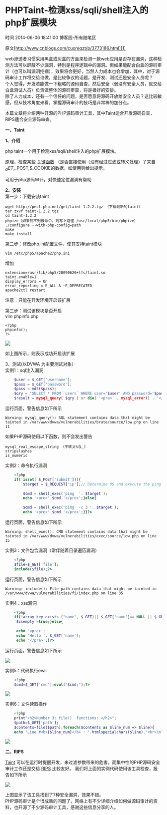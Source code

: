 # PHPTaint-检测xss/sqli/shell注入的php扩展模块 

 时间 2014-06-06 18:41:00  博客园-所有随笔区

原文[http://www.cnblogs.com/cuoreqzt/p/3773186.html][1]


  web渗透者习惯采用黑盒或灰盒的方面来检测一款web应用是否存在漏洞，这种检测方法可以屏蔽不少漏洞，特别是程序逻辑中的漏洞。但如果能配合白盒的源码审计（也可以叫漏洞挖掘），效果将会更好，当然人力成本也会增加，其中，对于源码审计工作将交给谁做，是比较争议的话题，是开发、测试还是安全人员呢？    
个人觉得，开发若能做一下粗略的源码自查，然后安全（弱没有安全人员，就交给白盒测试人员）负责做整体的源码审查，将是极好的安排。   
除了人力成本，还有一个信任的问题，是否愿意将源码开放给安全人员？这比较敏感，但从技术角度来看，掌握源码审计的技巧是非常棒的加分点。 

本篇文章将介绍两种开源的PHP源码审计工具，其中Taint适合开发源码自查，RIPS适合安全源码审查。

**一、Taint**

**1、介绍**

php taint一个用于检测xss/sqli/shell注入的php扩展模块。

原理，检查某些 [关键函数][5] （是否直接使用（没有经过过滤或转义处理）了来自$_GET,$_POST,$_COOKIE的数据，如使用则给出提示。 

可用于php源码审计，对快速定位漏洞有帮助

**2、安装**  
第一步：下载安装taint 

    wget http://pecl.php.net/get/taint-1.2.2.tgz （下载最新的taint）
    tar zxvf taint-1.2.2.tgz
    cd taint-1.2.2
    phpize（如果找不到该命令，则写上路径 /usr/local/php5/bin/phpize）
    ./configure --with-php-config=path
    make
    make install

第二步：修改php.ini配置文件，使其支持taint模块

    vim /etc/php5/apache2/php.ini 

增加

    extension=/usr/lib/php5/20090626+lfs/taint.so
    taint.enable=1
    display_errors = On
    error_reporting = E_ALL & ~E_DEPRECATED
    apache2ctl restart

注意：只能在开发环境开启该扩展

第三步：测试该模块是否开启   
vim phpinfo.php 

    <?php
    phpinfo();
    ?>

![][6]

如上图所示，则表示成功开启该扩展

3、测试(以DVWA 为主要测试对象）   
实例1：sql注入漏洞 

```php
    $user = $_GET['username'];
    $pass = $_GET['password'];
    $pass = md5($pass);
    $qry = "SELECT * FROM `users` WHERE user='$user' AND password='$pass';";
    $result = mysql_query( $qry ) or die( '<pre>' . mysql_error() . '</pre>' );
```

运行页面，警告信息如下所示

    Warning: mysql_query(): SQL statement contains data that might be tainted in /var/www/dvwa/vulnerabilities/brute/source/low.php on line 11

如果PHP源码使用以下函数，则不会发出警告

    mysql_real_escape_string （不转义%与_)
    stripslashes
    is_numeric

实例2：命令执行漏洞

```php
    <?php
    if( isset( $_POST['submit'])){
        $target = $_REQUEST['ip'];// Determine OS and execute the ping command.if(stristr(php_uname('s'),'Windows NT')){ 
    
        $cmd = shell_exec('ping  '. $target );
        echo '<pre>'.$cmd.'</pre>';}else{ 
    
        $cmd = shell_exec('ping  -c 3 '. $target );
        echo '<pre>'.$cmd.'</pre>';}}?>
```

运行页面，警告信息如下所示

    Warning: shell_exec(): CMD statement contains data that might be tainted in /var/www/dvwa/vulnerabilities/exec/source/low.php on line 15

实例3：文件包含漏洞（常伴随着目录遍历漏洞）

```php
    <?php
    $file=$_GET['file'];
    include($file);?>
```

运行页面，警告信息如下所示

    Warning: include(): File path contains data that might be tainted in /var/www/dvwa/vulnerabilities/fi/index.php on line 35

实例4：xss漏洞

```php
    <?php
    if(!array_key_exists ("name", $_GET)|| $_GET['name']== NULL || $_GET['name']==''){
     $isempty =true;}else{
    
     echo '<pre>';
     echo 'Hello '. $_GET['name'];
     echo '</pre>';}?>
```

运行页面，警告信息如下所示

![][7]

实例5：代码执行eval

```php
    <?php
    $cmd=$_GET['cmd'];eval("$cmd;");?>
```

![][8]

实例6：文件读取操作

```php
    <?php
    print"<h2>Number 3: file()  functions: </h2>";
    $path=$_GET['path'];
    $contents=file($path);foreach($contents as $line_num => $line){
    echo "Line #<b>{$line_num}</b> : ".htmlspecialchars($line)."<br>\n";}?>
```
![][9]

**二、RIPS**

[Taint][10] 可以在运行时提醒开发，未过滤参数带来的危害。而集中性的PHP源码安全审计工作还是交给 [RIPS][11] 比较友好。 我们将上面的实例代码使用该工具检查，报告如下所示 

![][12]

上图显示了该工具找到了7种安全漏洞，效果不错。   
PHP源码审计是个很成熟的问题了，网络上有不少详细介绍如何做源码审计的资料，也开源了不少源码审计工具，感谢这些信息分享的人。


[1]: http://www.cnblogs.com/cuoreqzt/p/3773186.html
[5]: http://www.php.net/manual/en/taint.detail.taint.php
[6]: ./img/ZnANZj.jpg
[7]: ./img/JRfq6n.jpg
[8]: ./img/jI3UBr.jpg
[9]: ./img/rInuAz.jpg
[10]: http://www.php.net/manual/en/book.taint.php
[11]: http://sourceforge.net/projects/rips-scanner/
[12]: ./img/IR3INj.jpg